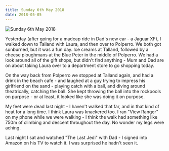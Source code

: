 ```yaml
---
title: Sunday 6th May 2018
date: 2018-05-05
---
```


![Sunday 6th May 2018](https://source.unsplash.com/7QCBakMyDCE/1600x900)

Yesterday (after going for a madcap ride in Dad's new car - a Jaguar XF), I walked down to Talland with Laura, and then over to Polperro. We both got sunburned, but it was a fun day. Ice creams at Talland, followed by a cheese ploughmans at the Blue Peter in the middle of Polperro. We had a look around all of the gift shops, but didn't find anything - Mum and Dad are on about taking Laura over to a department store to go shopping today.

On the way back from Polperro we stopped at Talland again, and had a drink in the beach cafe - and laughed at a guy trying to impress his girlfriend on the sand - playing catch with a ball, and diving around theatrically, catching the ball. She kept throwing the ball into the rockpools on purpose - or at least, it looked like she was doing it on purpose.

My feet were dead last night - I haven't walked that far, and in that kind of heat for a long time. I think Laura was knackered too. I ran "View Ranger" on my phone while we were walking - I think the walk had something like 750m of climbing and descent throughout the day. No wonder my legs were aching.

Last night I sat and watched "The Last Jedi" with Dad - I signed into Amazon on his TV to watch it. I was surprised he hadn't seen it.